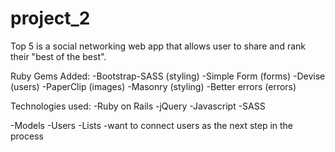 # project_2

Top 5 is a social networking web app that allows user to share and rank their "best of the best". 


Ruby Gems Added:
-Bootstrap-SASS (styling)
-Simple Form (forms)
-Devise (users)
-PaperClip (images)
-Masonry (styling)
-Better errors (errors)

Technologies used:
-Ruby on Rails
-jQuery
-Javascript
-SASS

-Models
  -Users
  -Lists
    -want to connect users as the next step in the process
